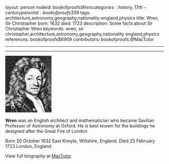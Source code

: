 layout: person
nodeid: bookofproofs$Wren
categories: history,17th-century
parentid: bookofproofs$339
tags: architecture,astronomy,geography,nationality-england,physics
title: Wren, Sir Christopher
born: 1632
died: 1723
description: Some facts about Sir Christopher Wren
keywords: wren, sir christopher,architecture,astronomy,geography,nationality england,physics
references: bookofproofs$6909
contributors: bookofproofs,@MacTutor

---


---

![Wren.jpg](https://github.com/bookofproofs/bookofproofs.github.io/blob/main/_sources/_assets/images/portraits/Wren.jpg?raw=true)

**Wren** was an English architect and mathematician who became Savilian Professor of Astronomy at Oxford. He is best known for the buildings he designed after the Great Fire of London.

Born 20 October 1632 East Knoyle, Wiltshire, England. Died 25 February 1723 London, England.


View full biography at [MacTutor](https://mathshistory.st-andrews.ac.uk/Biographies/Wren/).